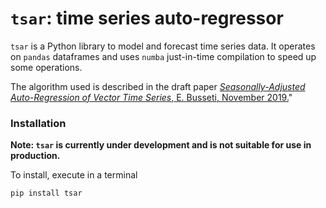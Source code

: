 # `tsar`: time series auto-regressor

`tsar` is a Python library to model and forecast time series data. It operates on `pandas` dataframes and uses `numba` just-in-time compilation
to speed up some operations.

The algorithm used is described in the draft paper [*Seasonally-Adjusted Auto-Regression of Vector Time Series*, E. Busseti, November 2019.](https://arxiv.org/abs/1911.01010)"


### Installation

**Note: `tsar` is currently under development and is not suitable for
use in production.**

To install, execute in a terminal

```
pip install tsar
```




